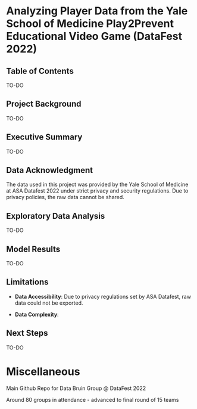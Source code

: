 # Analyzing Player Data from the Yale School of Medicine Play2Prevent Educational Video Game (DataFest 2022)

## Table of Contents

TO-DO

## Project Background

TO-DO

## Executive Summary

TO-DO

## Data Acknowledgment

The data used in this project was provided by the Yale School of Medicine at ASA Datafest 2022 under strict privacy and security regulations. Due to privacy policies, the raw data cannot be shared.

## Exploratory Data Analysis

TO-DO

## Model Results

TO-DO

## Limitations

- **Data Accessibility**: Due to privacy regulations set by ASA Datafest, raw data could not be exported.

- **Data Complexity**:

## Next Steps

TO-DO

# Miscellaneous 

Main Github Repo for Data Bruin Group @ DataFest 2022

Around 80 groups in attendance - advanced to final round of 15 teams
